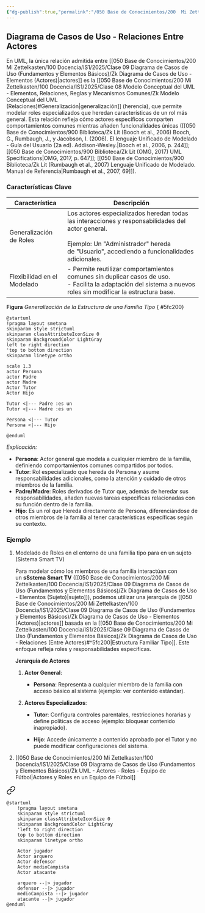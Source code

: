 ```yaml
---
{"dg-publish":true,"permalink":"/050 Base de Conocimientos/200  Mi Zettelkasten/100 Docencia/IS1/2025/Clase 09 Diagrama de Casos de Uso (Fundamentos y Elementos Básicos)/Zk Diagrama de Casos de Uso - Relaciones (Entre Actores)/","tags":["digitalGarden","diagramaCasosDeUso","relaciones"]}
---
```


## Diagrama de Casos de Uso - Relaciones Entre Actores

En UML, la única relación admitida entre [[050 Base de Conocimientos/200  Mi Zettelkasten/100 Docencia/IS1/2025/Clase 09 Diagrama de Casos de Uso (Fundamentos y Elementos Básicos)/Zk Diagrama de Casos de Uso - Elementos (Actores)\|actores]] es la [[050 Base de Conocimientos/200  Mi Zettelkasten/100 Docencia/IS1/2025/Clase 08 Modelo Conceptual del UML - Elementos, Relaciones, Reglas y Mecanismos Comunes/Zk Modelo Conceptual del UML (Relaciones)#Generalización\|generalización]] (herencia), que permite modelar roles especializados que heredan características de un rol más general. Esta relación refleja cómo actores específicos comparten comportamientos comunes mientras añaden funcionalidades únicas ([[050 Base de Conocimientos/900 Biblioteca/Zk Lit (Booch et al., 2006) Booch, G., Rumbaugh, J., y Jacobson, I. (2006). El lenguaje Unificado de Modelado - Guía del Usuario (2a ed). Addison-Wesley.\|Booch et al., 2006, p. 244]]; [[050 Base de Conocimientos/900 Biblioteca/Zk Lit (OMG, 2017) UML Specifications\|OMG, 2017, p. 647]]; [[050 Base de Conocimientos/900 Biblioteca/Zk Lit (Rumbaugh et al., 2007) Lenguaje Unificado de Modelado. Manual de Referencia\|Rumbaugh et al., 2007, 69]]). 

### Características Clave

| Característica              | Descripción                                                                                                                                                                                                 |
| --------------------------- | ----------------------------------------------------------------------------------------------------------------------------------------------------------------------------------------------------------- |
| Generalización de Roles     | Los actores especializados heredan todas las interacciones y responsabilidades del actor general.<br>        <br>Ejemplo: Un "Administrador" hereda de "Usuario", accediendo a funcionalidades adicionales. |
| Flexibilidad en el Modelado | - Permite reutilizar comportamientos comunes sin duplicar casos de uso.<br>- Facilita la adaptación del sistema a nuevos roles sin modificar la estructura base.                                            |

**Figura**
_Generalización de la Estructura de una Familia Tipo_
{ #5fc200}

```plantuml
@startuml
!pragma layout smetana
skinparam style strictuml
skinparam classAttributeIconSize 0
skinparam BackgroundColor LightGray
left to right direction
'top to bottom direction
skinparam linetype ortho

scale 1.3
actor Persona
actor Padre
actor Madre
Actor Tutor
Actor Hijo

Tutor <|--- Padre :es un
Tutor <|--- Madre :es un

Persona <|--- Tutor
Persona <|--- Hijo

@enduml
```
_Explicación:_
- **Persona**: Actor general que modela a cualquier miembro de la familia, definiendo comportamientos comunes compartidos por todos.
- **Tutor**: Rol especializado que hereda de Persona y asume responsabilidades adicionales, como la atención y cuidado de otros miembros de la familia.
- **Padre/Madre**: Roles derivados de Tutor que, además de heredar sus responsabilidades, añaden nuevas tareas específicas relacionadas con su función dentro de la familia.
- **Hijo**: Es un rol que Hereda directamente de Persona, diferenciándose de otros miembros de la familia al tener características específicas según su contexto.

### Ejemplo

1. Modelado de Roles en el entorno de una familia tipo para en un sujeto (Sistema Smart TV)

	Para modelar cómo los miembros de una familia interactúan con un **sSstema Smart TV** ([[050 Base de Conocimientos/200  Mi Zettelkasten/100 Docencia/IS1/2025/Clase 09 Diagrama de Casos de Uso (Fundamentos y Elementos Básicos)/Zk Diagrama de Casos de Uso - Elementos (Sujeto)\|sujeto]]), podemos utilizar una jerarquía de [[050 Base de Conocimientos/200  Mi Zettelkasten/100 Docencia/IS1/2025/Clase 09 Diagrama de Casos de Uso (Fundamentos y Elementos Básicos)/Zk Diagrama de Casos de Uso - Elementos (Actores)\|actores]] basada en la [[050 Base de Conocimientos/200  Mi Zettelkasten/100 Docencia/IS1/2025/Clase 09 Diagrama de Casos de Uso (Fundamentos y Elementos Básicos)/Zk Diagrama de Casos de Uso - Relaciones (Entre Actores)#^5fc200\|Estructura Familiar Tipo]]. Este enfoque refleja roles y responsabilidades específicas.

	**Jerarquía de Actores**
	
	1. **Actor General**:
	    
	    - **Persona**: Representa a cualquier miembro de la familia con acceso básico al sistema (ejemplo: ver contenido estándar).
	        
	2. **Actores Especializados**:
	    
	    - **Tutor**: Configura controles parentales, restricciones horarias y define políticas de acceso (ejemplo: bloquear contenido inapropiado).
	        
	    - **Hijo**: Accede únicamente a contenido aprobado por el Tutor y no puede modificar configuraciones del sistema.

2. [[050 Base de Conocimientos/200  Mi Zettelkasten/100 Docencia/IS1/2025/Clase 09 Diagrama de Casos de Uso (Fundamentos y Elementos Básicos)/Zk UML - Actores - Roles - Equipo de Fútbol\|Actores y Roles en un Equipo de Fútbol]]

<div class="transclusion internal-embed is-loaded"><a class="markdown-embed-link" href="/050-base-de-conocimientos/200-mi-zettelkasten/100-docencia/is-1/2025/clase-09-diagrama-de-casos-de-uso-fundamentos-y-elementos-basicos/zk-uml-actores-roles-equipo-de-futbol/#aacf7a" aria-label="Open link"><svg xmlns="http://www.w3.org/2000/svg" width="24" height="24" viewBox="0 0 24 24" fill="none" stroke="currentColor" stroke-width="2" stroke-linecap="round" stroke-linejoin="round" class="svg-icon lucide-link"><path d="M10 13a5 5 0 0 0 7.54.54l3-3a5 5 0 0 0-7.07-7.07l-1.72 1.71"></path><path d="M14 11a5 5 0 0 0-7.54-.54l-3 3a5 5 0 0 0 7.07 7.07l1.71-1.71"></path></svg></a><div class="markdown-embed">



```plantuml
@startuml
	!pragma layout smetana
	skinparam style strictuml
	skinparam classAttributeIconSize 0
	skinparam BackgroundColor LightGray
	'left to right direction
	top to bottom direction
	skinparam linetype ortho

    Actor jugador
    Actor arquero
    Actor defensor
    Actor medioCampista
    Actor atacante

    arquero --|> jugador
    defensor --|> jugador
    medioCampista --|> jugador
    atacante --|> jugador
@enduml
```

</div></div>


